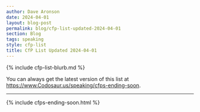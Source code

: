 ```yaml
---
author: Dave Aronson
date: 2024-04-01
layout: blog-post
permalink: blog/cfp-list-updated-2024-04-01
section: Blog
tags: speaking
style: cfp-list
title: CfP List Updated 2024-04-01
---
```


{% include cfp-list-blurb.md %}

You can always get the latest version of this list at
https://www.Codosaur.us/speaking/cfps-ending-soon.

<hr>

{% include cfps-ending-soon.html %}
